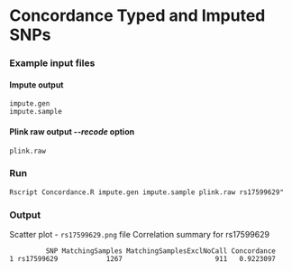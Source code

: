 Concordance Typed and Imputed SNPs
===========
### Example input files
#### Impute output
```
impute.gen
impute.sample
```
#### Plink raw output *--recode* option
```
plink.raw
```
### Run
```
Rscript Concordance.R impute.gen impute.sample plink.raw rs17599629"
```
### Output
Scatter plot - `rs17599629.png` file
Correlation summary for rs17599629
```
         SNP MatchingSamples MatchingSamplesExclNoCall Concordance
1 rs17599629            1267                       911   0.9223097
```
